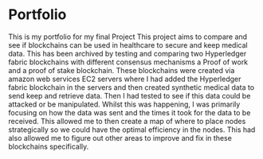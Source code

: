 # Portfolio
This is my portfolio for my final Project 
This project aims to compare and see if blockchains can be used in healthcare to secure and keep medical data. 
This has been archived by testing and comparing two Hyperledger fabric blockchains with different consensus mechanisms a Proof of work and a proof of stake blockchain. 
These blockchains were created via amazon web services EC2 servers where I had added the Hyperledger fabric blockchain in the servers and then created synthetic medical data to send keep and retrieve data. 
Then I had tested to see if this data could be attacked or be manipulated. 
Whilst this was happening, I was primarily focusing on how the data was sent and the times it took for the data to be received. 
This allowed me to then create a map of where to place nodes strategically so we could have the optimal efficiency in the nodes.
This had also allowed me to figure out other areas to improve and fix in these blockchains specifically.

